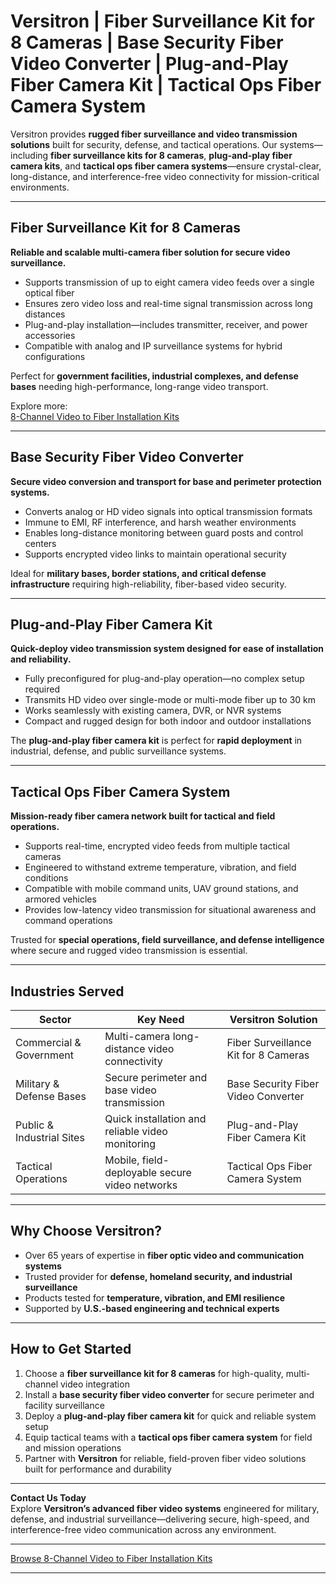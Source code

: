 # Versitron | Fiber Surveillance Kit for 8 Cameras | Base Security Fiber Video Converter | Plug-and-Play Fiber Camera Kit | Tactical Ops Fiber Camera System

Versitron provides **rugged fiber surveillance and video transmission solutions** built for security, defense, and tactical operations. Our systems—including **fiber surveillance kits for 8 cameras**, **plug-and-play fiber camera kits**, and **tactical ops fiber camera systems**—ensure crystal-clear, long-distance, and interference-free video connectivity for mission-critical environments.

---

## Fiber Surveillance Kit for 8 Cameras

**Reliable and scalable multi-camera fiber solution for secure video surveillance.**

- Supports transmission of up to eight camera video feeds over a single optical fiber  
- Ensures zero video loss and real-time signal transmission across long distances  
- Plug-and-play installation—includes transmitter, receiver, and power accessories  
- Compatible with analog and IP surveillance systems for hybrid configurations  

Perfect for **government facilities, industrial complexes, and defense bases** needing high-performance, long-range video transport.

Explore more:  
[8-Channel Video to Fiber Installation Kits](https://www.versitron.com/collections/8-channel-video-to-fiber-installation-kits)

---

## Base Security Fiber Video Converter

**Secure video conversion and transport for base and perimeter protection systems.**

- Converts analog or HD video signals into optical transmission formats  
- Immune to EMI, RF interference, and harsh weather environments  
- Enables long-distance monitoring between guard posts and control centers  
- Supports encrypted video links to maintain operational security  

Ideal for **military bases, border stations, and critical defense infrastructure** requiring high-reliability, fiber-based video security.

---

## Plug-and-Play Fiber Camera Kit

**Quick-deploy video transmission system designed for ease of installation and reliability.**

- Fully preconfigured for plug-and-play operation—no complex setup required  
- Transmits HD video over single-mode or multi-mode fiber up to 30 km  
- Works seamlessly with existing camera, DVR, or NVR systems  
- Compact and rugged design for both indoor and outdoor installations  

The **plug-and-play fiber camera kit** is perfect for **rapid deployment** in industrial, defense, and public surveillance systems.

---

## Tactical Ops Fiber Camera System

**Mission-ready fiber camera network built for tactical and field operations.**

- Supports real-time, encrypted video feeds from multiple tactical cameras  
- Engineered to withstand extreme temperature, vibration, and field conditions  
- Compatible with mobile command units, UAV ground stations, and armored vehicles  
- Provides low-latency video transmission for situational awareness and command operations  

Trusted for **special operations, field surveillance, and defense intelligence** where secure and rugged video transmission is essential.

---

## Industries Served

| Sector                  | Key Need                                          | Versitron Solution                                     |
|--------------------------|---------------------------------------------------|--------------------------------------------------------|
| Commercial & Government  | Multi-camera long-distance video connectivity     | Fiber Surveillance Kit for 8 Cameras                   |
| Military & Defense Bases | Secure perimeter and base video transmission      | Base Security Fiber Video Converter                    |
| Public & Industrial Sites| Quick installation and reliable video monitoring  | Plug-and-Play Fiber Camera Kit                         |
| Tactical Operations      | Mobile, field-deployable secure video networks    | Tactical Ops Fiber Camera System                       |

---

## Why Choose Versitron?

- Over 65 years of expertise in **fiber optic video and communication systems**  
- Trusted provider for **defense, homeland security, and industrial surveillance**  
- Products tested for **temperature, vibration, and EMI resilience**  
- Supported by **U.S.-based engineering and technical experts**  

---

## How to Get Started

1. Choose a **fiber surveillance kit for 8 cameras** for high-quality, multi-channel video integration  
2. Install a **base security fiber video converter** for secure perimeter and facility surveillance  
3. Deploy a **plug-and-play fiber camera kit** for quick and reliable system setup  
4. Equip tactical teams with a **tactical ops fiber camera system** for field and mission operations  
5. Partner with **Versitron** for reliable, field-proven fiber video solutions built for performance and durability  

---

**Contact Us Today**  
Explore **Versitron’s advanced fiber video systems** engineered for military, defense, and industrial surveillance—delivering secure, high-speed, and interference-free video communication across any environment.  

---

[Browse 8-Channel Video to Fiber Installation Kits](https://www.versitron.com/collections/8-channel-video-to-fiber-installation-kits)

---

